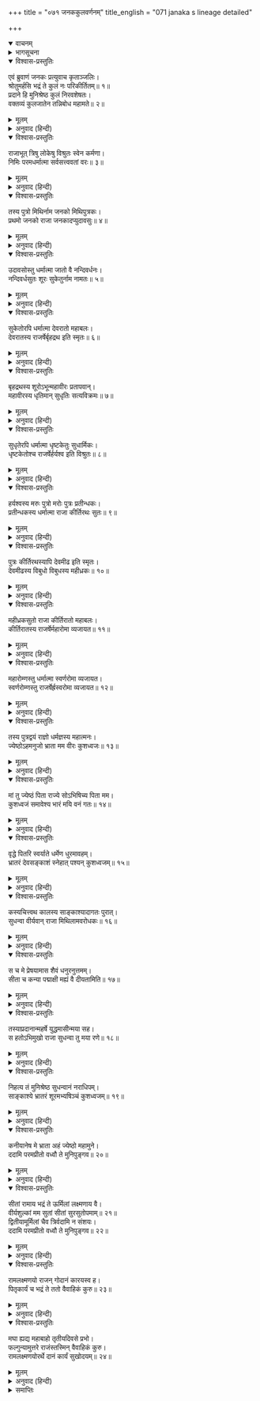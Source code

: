 +++
title = "०७१ जनककुलवर्णनम्"
title_english = "071 janaka s lineage detailed"

+++
<details open><summary>वाचनम्</summary>
<div caption="श्रीराम-हरिसीताराममूर्ति-घनपाठिभ्यां वचनम्" class="audioEmbed" src="https://archive.org/download/Ramayana-recitation-Sriram-harisItArAmamUrti-Ghanapaati-v2/Kanda_1/Kanda_1_BK-071-Janaka_Kula_Vruththanthaha.mp3"></div>
</details>

<details><summary>भागसूचना</summary>

71. राजा जनकका अपने कुलका परिचय देते हुए श्रीराम और लक्ष्मणके लिये क्रमशः सीता और ऊर्मिलाको देनेकी प्रतिज्ञा करना
</details>

<details open><summary>विश्वास-प्रस्तुतिः</summary>

एवं ब्रुवाणं जनकः प्रत्युवाच कृताञ्जलिः।  
श्रोतुमर्हसि भद्रं ते कुलं नः परिकीर्तितम्॥ १॥  
प्रदाने हि मुनिश्रेष्ठ कुलं निरवशेषतः।  
वक्तव्यं कुलजातेन तन्निबोध महामते॥ २॥
</details>

<details><summary>मूलम्</summary>

एवं ब्रुवाणं जनकः प्रत्युवाच कृताञ्जलिः।  
श्रोतुमर्हसि भद्रं ते कुलं नः परिकीर्तितम्॥ १॥  
प्रदाने हि मुनिश्रेष्ठ कुलं निरवशेषतः।  
वक्तव्यं कुलजातेन तन्निबोध महामते॥ २॥
</details>

<details><summary>अनुवाद (हिन्दी)</summary>

महर्षि वसिष्ठ जब इस प्रकार इक्ष्वाकुवंशका परिचय दे चुके, तब राजा जनकने हाथ जोड़कर उनसे कहा—‘मुनिश्रेष्ठ! आपका भला हो। अब हम भी अपने कुलका परिचय दे रहे हैं, सुनिये। महामते! कुलीन पुरुषके लिये कन्यादानके समय अपने कुलका पूर्णरूपेण परिचय देना आवश्यक है; अतः आप सुननेकी कृपा करें॥ १-२॥
</details>

<details open><summary>विश्वास-प्रस्तुतिः</summary>

राजाभूत् त्रिषु लोकेषु विश्रुतः स्वेन कर्मणा।  
निमिः परमधर्मात्मा सर्वसत्त्ववतां वरः॥ ३॥
</details>

<details><summary>मूलम्</summary>

राजाभूत् त्रिषु लोकेषु विश्रुतः स्वेन कर्मणा।  
निमिः परमधर्मात्मा सर्वसत्त्ववतां वरः॥ ३॥
</details>

<details><summary>अनुवाद (हिन्दी)</summary>

‘प्राचीन कालमें निमि नामक एक परम धर्मात्मा राजा हुए हैं, जो सम्पूर्ण धैर्यशाली महापुरुषोंमें श्रेष्ठ तथा अपने पराक्रमसे तीनों लोकोंमें विख्यात थे॥ ३॥
</details>

<details open><summary>विश्वास-प्रस्तुतिः</summary>

तस्य पुत्रो मिथिर्नाम जनको मिथिपुत्रकः।  
प्रथमो जनको राजा जनकादप्युदावसुः॥ ४॥
</details>

<details><summary>मूलम्</summary>

तस्य पुत्रो मिथिर्नाम जनको मिथिपुत्रकः।  
प्रथमो जनको राजा जनकादप्युदावसुः॥ ४॥
</details>

<details><summary>अनुवाद (हिन्दी)</summary>

‘उनके मिथि नामक एक पुत्र हुआ। मिथिके पुत्रका नाम जनक हुआ। ये ही हमारे कुलमें पहले जनक हुए हैं (इन्हींके नामपर हमारे वंशका प्रत्येक राजा ‘जनक’ कहलाता है)। जनकसे उदावसुका जन्म हुआ॥ ४॥
</details>

<details open><summary>विश्वास-प्रस्तुतिः</summary>

उदावसोस्तु धर्मात्मा जातो वै नन्दिवर्धनः।  
नन्दिवर्धसुतः शूरः सुकेतुर्नाम नामतः॥ ५॥
</details>

<details><summary>मूलम्</summary>

उदावसोस्तु धर्मात्मा जातो वै नन्दिवर्धनः।  
नन्दिवर्धसुतः शूरः सुकेतुर्नाम नामतः॥ ५॥
</details>

<details><summary>अनुवाद (हिन्दी)</summary>

‘उदावसुसे धर्मात्मा नन्दिवर्धन उत्पन्न हुए। नन्दिवर्धनके शूरवीर पुत्रका नाम सुकेतु हुआ॥ ५॥
</details>

<details open><summary>विश्वास-प्रस्तुतिः</summary>

सुकेतोरपि धर्मात्मा देवरातो महाबलः।  
देवरातस्य राजर्षेर्बृहद्रथ इति स्मृतः॥ ६॥
</details>

<details><summary>मूलम्</summary>

सुकेतोरपि धर्मात्मा देवरातो महाबलः।  
देवरातस्य राजर्षेर्बृहद्रथ इति स्मृतः॥ ६॥
</details>

<details><summary>अनुवाद (हिन्दी)</summary>

‘सुकेतुके भी देवरात नामक पुत्र हुआ। देवरात महान् बलवान् और धर्मात्मा थे। राजर्षि देवरातके बृहद्रथ नामसे प्रसिद्ध एक पुत्र हुआ॥ ६॥
</details>

<details open><summary>विश्वास-प्रस्तुतिः</summary>

बृहद्रथस्य शूरोऽभून्महावीरः प्रतापवान्।  
महावीरस्य धृतिमान् सुधृतिः सत्यविक्रमः॥ ७॥
</details>

<details><summary>मूलम्</summary>

बृहद्रथस्य शूरोऽभून्महावीरः प्रतापवान्।  
महावीरस्य धृतिमान् सुधृतिः सत्यविक्रमः॥ ७॥
</details>

<details><summary>अनुवाद (हिन्दी)</summary>

‘बृहद्रथके पुत्र महावीर हुए, जो शूर और प्रतापी थे। महावीरके सुधृति हुए, जो धैर्यवान् और सत्यपराक्रमी थे॥ ७॥
</details>

<details open><summary>विश्वास-प्रस्तुतिः</summary>

सुधृतेरपि धर्मात्मा धृष्टकेतुः सुधार्मिकः।  
धृष्टकेतोश्च राजर्षेर्हर्यश्व इति विश्रुतः॥ ८॥
</details>

<details><summary>मूलम्</summary>

सुधृतेरपि धर्मात्मा धृष्टकेतुः सुधार्मिकः।  
धृष्टकेतोश्च राजर्षेर्हर्यश्व इति विश्रुतः॥ ८॥
</details>

<details><summary>अनुवाद (हिन्दी)</summary>

‘सुधृतिके भी धर्मात्मा धृष्टकेतु हुए, जो परम धार्मिक थे। राजर्षि धृष्टकेतुका पुत्र हर्यश्व नामसे विख्यात हुआ॥ ८॥
</details>

<details open><summary>विश्वास-प्रस्तुतिः</summary>

हर्यश्वस्य मरुः पुत्रो मरोः पुत्रः प्रतीन्धकः।  
प्रतीन्धकस्य धर्मात्मा राजा कीर्तिरथः सुतः॥ ९॥
</details>

<details><summary>मूलम्</summary>

हर्यश्वस्य मरुः पुत्रो मरोः पुत्रः प्रतीन्धकः।  
प्रतीन्धकस्य धर्मात्मा राजा कीर्तिरथः सुतः॥ ९॥
</details>

<details><summary>अनुवाद (हिन्दी)</summary>

‘हर्यश्वके पुत्र मरु, मरुके पुत्र प्रतीन्धक तथा प्रतीन्धकके पुत्र धर्मात्मा राजा कीर्तिरथ हुए॥ ९॥
</details>

<details open><summary>विश्वास-प्रस्तुतिः</summary>

पुत्रः कीर्तिरथस्यापि देवमीढ इति स्मृतः।  
देवमीढस्य विबुधो विबुधस्य महीध्रकः॥ १०॥
</details>

<details><summary>मूलम्</summary>

पुत्रः कीर्तिरथस्यापि देवमीढ इति स्मृतः।  
देवमीढस्य विबुधो विबुधस्य महीध्रकः॥ १०॥
</details>

<details><summary>अनुवाद (हिन्दी)</summary>

‘कीर्तिरथके पुत्र देवमीढ नामसे विख्यात हुए। देवमीढके विबुध और विबुधके पुत्र महीध्रक हुए॥ १०॥
</details>

<details open><summary>विश्वास-प्रस्तुतिः</summary>

महीध्रकसुतो राजा कीर्तिरातो महाबलः।  
कीर्तिरातस्य राजर्षेर्महारोमा व्यजायत॥ ११॥
</details>

<details><summary>मूलम्</summary>

महीध्रकसुतो राजा कीर्तिरातो महाबलः।  
कीर्तिरातस्य राजर्षेर्महारोमा व्यजायत॥ ११॥
</details>

<details><summary>अनुवाद (हिन्दी)</summary>

‘महीध्रकके पुत्र महाबली राजा कीर्तिरात हुए। राजर्षि कीर्तिरातके महारोमा नामक पुत्र उत्पन्न हुआ॥
</details>

<details open><summary>विश्वास-प्रस्तुतिः</summary>

महारोम्णस्तु धर्मात्मा स्वर्णरोमा व्यजायत।  
स्वर्णरोम्णस्तु राजर्षेर्ह्रस्वरोमा व्यजायत॥ १२॥
</details>

<details><summary>मूलम्</summary>

महारोम्णस्तु धर्मात्मा स्वर्णरोमा व्यजायत।  
स्वर्णरोम्णस्तु राजर्षेर्ह्रस्वरोमा व्यजायत॥ १२॥
</details>

<details><summary>अनुवाद (हिन्दी)</summary>

‘महारोमासे धर्मात्मा स्वर्णरोमाका जन्म हुआ। राजर्षि स्वर्णरोमासे ह्रस्वरोमा उत्पन्न हुए॥ १२॥
</details>

<details open><summary>विश्वास-प्रस्तुतिः</summary>

तस्य पुत्रद्वयं राज्ञो धर्मज्ञस्य महात्मनः।  
ज्येष्ठोऽहमनुजो भ्राता मम वीरः कुशध्वजः॥ १३॥
</details>

<details><summary>मूलम्</summary>

तस्य पुत्रद्वयं राज्ञो धर्मज्ञस्य महात्मनः।  
ज्येष्ठोऽहमनुजो भ्राता मम वीरः कुशध्वजः॥ १३॥
</details>

<details><summary>अनुवाद (हिन्दी)</summary>

‘धर्मज्ञ महात्मा राजा ह्रस्वरोमाके दो पुत्र उत्पन्न हुए, जिनमें ज्येष्ठ तो मैं ही हूँ और कनिष्ठ मेरा छोटा भाई वीर कुशध्वज है॥ १३॥
</details>

<details open><summary>विश्वास-प्रस्तुतिः</summary>

मां तु ज्येष्ठं पिता राज्ये सोऽभिषिच्य पिता मम।  
कुशध्वजं समावेश्य भारं मयि वनं गतः॥ १४॥
</details>

<details><summary>मूलम्</summary>

मां तु ज्येष्ठं पिता राज्ये सोऽभिषिच्य पिता मम।  
कुशध्वजं समावेश्य भारं मयि वनं गतः॥ १४॥
</details>

<details><summary>अनुवाद (हिन्दी)</summary>

‘मेरे पिता मुझ ज्येष्ठ पुत्रको राज्यपर अभिषिक्त करके कुशध्वजका सारा भार मुझे सौंपकर वनमें चले गये॥
</details>

<details open><summary>विश्वास-प्रस्तुतिः</summary>

वृद्धे पितरि स्वर्याते धर्मेण धुरमावहम्।  
भ्रातरं देवसङ्काशं स्नेहात् पश्यन् कुशध्वजम्॥ १५॥
</details>

<details><summary>मूलम्</summary>

वृद्धे पितरि स्वर्याते धर्मेण धुरमावहम्।  
भ्रातरं देवसङ्काशं स्नेहात् पश्यन् कुशध्वजम्॥ १५॥
</details>

<details><summary>अनुवाद (हिन्दी)</summary>

‘वृद्ध पिताके स्वर्गगामी हो जानेपर अपने देवतुल्य भाई कुशध्वजको स्नेह-दृष्टिसे देखता हुआ मैं इस राज्यका भार धर्मके अनुसार वहन करने लगा॥ १५॥
</details>

<details open><summary>विश्वास-प्रस्तुतिः</summary>

कस्यचित्त्वथ कालस्य साङ्काश्यादागतः पुरात्।  
सुधन्वा वीर्यवान् राजा मिथिलामवरोधकः॥ १६॥
</details>

<details><summary>मूलम्</summary>

कस्यचित्त्वथ कालस्य साङ्काश्यादागतः पुरात्।  
सुधन्वा वीर्यवान् राजा मिथिलामवरोधकः॥ १६॥
</details>

<details><summary>अनुवाद (हिन्दी)</summary>

‘कुछ कालके अनन्तर पराक्रमी राजा सुधन्वाने सांकाश्य नगरसे आकर मिथिलाको चारों ओरसे घेर लिया॥ १६॥
</details>

<details open><summary>विश्वास-प्रस्तुतिः</summary>

स च मे प्रेषयामास शैवं धनुरनुत्तमम्।  
सीता च कन्या पद्माक्षी मह्यं वै दीयतामिति॥ १७॥
</details>

<details><summary>मूलम्</summary>

स च मे प्रेषयामास शैवं धनुरनुत्तमम्।  
सीता च कन्या पद्माक्षी मह्यं वै दीयतामिति॥ १७॥
</details>

<details><summary>अनुवाद (हिन्दी)</summary>

‘उसने मेरे पास दूत भेजकर कहलाया कि ‘तुम शिवजीके परम उत्तम धनुष तथा अपनी कमलनयनी कन्या सीताको मेरे हवाले कर दो’॥ १७॥
</details>

<details open><summary>विश्वास-प्रस्तुतिः</summary>

तस्याप्रदानान्महर्षे युद्धमासीन्मया सह।  
स हतोऽभिमुखो राजा सुधन्वा तु मया रणे॥ १८॥
</details>

<details><summary>मूलम्</summary>

तस्याप्रदानान्महर्षे युद्धमासीन्मया सह।  
स हतोऽभिमुखो राजा सुधन्वा तु मया रणे॥ १८॥
</details>

<details><summary>अनुवाद (हिन्दी)</summary>

‘महर्षे! मैंने उसकी माँग पूरी नहीं की। इसलिये मेरे साथ उसका युद्ध हुआ। उस संग्राममें सम्मुख युद्ध करता हुआ राजा सुधन्वा मेरे हाथसे मारा गया॥ १८॥
</details>

<details open><summary>विश्वास-प्रस्तुतिः</summary>

निहत्य तं मुनिश्रेष्ठ सुधन्वानं नराधिपम्।  
साङ्काश्ये भ्रातरं शूरमभ्यषिञ्चं कुशध्वजम्॥ १९॥
</details>

<details><summary>मूलम्</summary>

निहत्य तं मुनिश्रेष्ठ सुधन्वानं नराधिपम्।  
साङ्काश्ये भ्रातरं शूरमभ्यषिञ्चं कुशध्वजम्॥ १९॥
</details>

<details><summary>अनुवाद (हिन्दी)</summary>

‘मुनिश्रेष्ठ! राजा सुधन्वाका वध करके मैंने सांकाश्य नगरके राज्यपर अपने शूरवीर भ्राता कुशध्वजको अभिषिक्त कर दिया॥ १९॥
</details>

<details open><summary>विश्वास-प्रस्तुतिः</summary>

कनीयानेष मे भ्राता अहं ज्येष्ठो महामुने।  
ददामि परमप्रीतो वध्वौ ते मुनिपुङ्गव॥ २०॥
</details>

<details><summary>मूलम्</summary>

कनीयानेष मे भ्राता अहं ज्येष्ठो महामुने।  
ददामि परमप्रीतो वध्वौ ते मुनिपुङ्गव॥ २०॥
</details>

<details><summary>अनुवाद (हिन्दी)</summary>

‘महामुने! ये मेरे छोटे भाई कुशध्वज हैं और मैं इनका बड़ा भाई हूँ। मुनिवर! मैं बड़ी प्रसन्नताके साथ आपको दो बहुएँ प्रदान करता हूँ॥ २०॥
</details>

<details open><summary>विश्वास-प्रस्तुतिः</summary>

सीतां रामाय भद्रं ते ऊर्मिलां लक्ष्मणाय वै।  
वीर्यशुल्कां मम सुतां सीतां सुरसुतोपमाम्॥ २१॥  
द्वितीयामूर्मिलां चैव त्रिर्वदामि न संशयः।  
ददामि परमप्रीतो वध्वौ ते मुनिपुङ्गव॥ २२॥
</details>

<details><summary>मूलम्</summary>

सीतां रामाय भद्रं ते ऊर्मिलां लक्ष्मणाय वै।  
वीर्यशुल्कां मम सुतां सीतां सुरसुतोपमाम्॥ २१॥  
द्वितीयामूर्मिलां चैव त्रिर्वदामि न संशयः।  
ददामि परमप्रीतो वध्वौ ते मुनिपुङ्गव॥ २२॥
</details>

<details><summary>अनुवाद (हिन्दी)</summary>

‘आपका भला हो! मैं सीताको श्रीरामके लिये और ऊर्मिलाको लक्ष्मणके लिये समर्पित करता हूँ। पराक्रम ही जिसको पानेका शुल्क (शर्त) था, उस देवकन्याके समान सुन्दरी अपनी प्रथम पुत्री सीताको श्रीरामके लिये तथा दूसरी पुत्री ऊर्मिलाको लक्ष्मणके लिये दे रहा हूँ। मैं इस बातको तीन बार दुहराता हूँ, इसमें संशय नहीं है। मुनिप्रवर! मैं परम प्रसन्न होकर आपको दो बहुएँ दे रहा हूँ’॥ २१-२२॥
</details>

<details open><summary>विश्वास-प्रस्तुतिः</summary>

रामलक्ष्मणयो राजन् गोदानं कारयस्व ह।  
पितृकार्यं च भद्रं ते ततो वैवाहिकं कुरु॥ २३॥
</details>

<details><summary>मूलम्</summary>

रामलक्ष्मणयो राजन् गोदानं कारयस्व ह।  
पितृकार्यं च भद्रं ते ततो वैवाहिकं कुरु॥ २३॥
</details>

<details><summary>अनुवाद (हिन्दी)</summary>

(वसिष्ठजीसे ऐसा कहकर राजा जनकने महाराज दशरथसे कहा—) ‘राजन्! अब आप श्रीराम और लक्ष्मणके मंगलके लिये इनसे गोदान करवाइये, आपका कल्याण हो। नान्दीमुख श्राद्धका कार्य भी सम्पन्न कीजिये। इसके बाद विवाहका कार्य आरम्भ कीजियेगा॥ २३॥
</details>

<details open><summary>विश्वास-प्रस्तुतिः</summary>

मघा ह्यद्य महाबाहो तृतीयदिवसे प्रभो।  
फल्गुन्यामुत्तरे राजंस्तस्मिन् वैवाहिकं कुरु।  
रामलक्ष्मणयोरर्थे दानं कार्यं सुखोदयम्॥ २४॥
</details>

<details><summary>मूलम्</summary>

मघा ह्यद्य महाबाहो तृतीयदिवसे प्रभो।  
फल्गुन्यामुत्तरे राजंस्तस्मिन् वैवाहिकं कुरु।  
रामलक्ष्मणयोरर्थे दानं कार्यं सुखोदयम्॥ २४॥
</details>

<details><summary>अनुवाद (हिन्दी)</summary>

‘महाबाहो! प्रभो! आज मघा नक्षत्र है। राजन्! आजके तीसरे दिन उत्तरा-फाल्गुनी नक्षत्रमें वैवाहिक कार्य कीजियेगा। आज श्रीराम और लक्ष्मणके अभ्युदयके लिये (गो, भूमि, तिल और सुवर्ण आदिका) दान कराना चाहिये; क्योंकि वह भविष्यमें सुख देनेवाला होता है’॥ २४॥
</details>

<details><summary>समाप्तिः</summary>

इत्यार्षे श्रीमद्रामायणे वाल्मीकीये आदिकाव्ये बालकाण्डे एकसप्ततितमः सर्गः॥ ७१॥  
इस प्रकार श्रीवाल्मीकिनिर्मित आर्षरामायण आदिकाव्यके बालकाण्डमें इकहत्तरवाँ सर्ग पूरा हुआ॥ ७१॥
</details>

